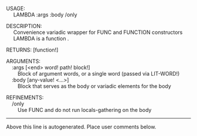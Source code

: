 USAGE:  
&nbsp;&nbsp;&nbsp;&nbsp;&nbsp;LAMBDA&nbsp;:args&nbsp;:body&nbsp;/only  
  
DESCRIPTION:  
&nbsp;&nbsp;&nbsp;&nbsp;&nbsp;Convenience&nbsp;variadic&nbsp;wrapper&nbsp;for&nbsp;FUNC&nbsp;and&nbsp;FUNCTION&nbsp;constructors  
&nbsp;&nbsp;&nbsp;&nbsp;&nbsp;LAMBDA&nbsp;is&nbsp;a&nbsp;function&nbsp;.  
  
RETURNS:&nbsp;[function!]  
  
ARGUMENTS:  
&nbsp;&nbsp;&nbsp;&nbsp;:args&nbsp;[&lt;end&gt;&nbsp;word!&nbsp;path!&nbsp;block!]  
&nbsp;&nbsp;&nbsp;&nbsp;&nbsp;&nbsp;&nbsp;&nbsp;Block&nbsp;of&nbsp;argument&nbsp;words,&nbsp;or&nbsp;a&nbsp;single&nbsp;word&nbsp;(passed&nbsp;via&nbsp;LIT-WORD!)  
&nbsp;&nbsp;&nbsp;&nbsp;:body&nbsp;[any-value!&nbsp;&lt;...&gt;]  
&nbsp;&nbsp;&nbsp;&nbsp;&nbsp;&nbsp;&nbsp;&nbsp;Block&nbsp;that&nbsp;serves&nbsp;as&nbsp;the&nbsp;body&nbsp;or&nbsp;variadic&nbsp;elements&nbsp;for&nbsp;the&nbsp;body  
  
REFINEMENTS:  
&nbsp;&nbsp;&nbsp;&nbsp;/only  
&nbsp;&nbsp;&nbsp;&nbsp;&nbsp;&nbsp;&nbsp;&nbsp;Use&nbsp;FUNC&nbsp;and&nbsp;do&nbsp;not&nbsp;run&nbsp;locals-gathering&nbsp;on&nbsp;the&nbsp;body  
___
Above this line is autogenerated. Place user comments below.